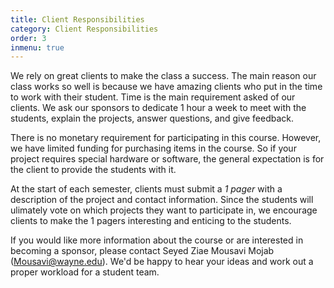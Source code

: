 ```yaml
---
title: Client Responsibilities
category: Client Responsibilities
order: 3
inmenu: true
---
```


We rely on great clients to make the class a success. The main reason our 
class works so well is because we have amazing clients who put in the time 
to work with their student. Time is the main requirement
asked of our clients. We ask our sponsors to dedicate 1 hour a week to meet with the
students, explain the projects, answer questions, and give feedback. 

There is no monetary requirement for participating in this course. However, we have limited funding
for purchasing items in the course. So if your project requires special hardware or software,
the general expectation is for the client to provide the students with it. 
 
At the start of each semester, clients must submit a *1 pager* with a description
of the project and contact information. Since the students will ulimately vote on which
projects they want to participate in, we encourage clients to make the 1 pagers interesting
and enticing to the students. 

If you would like more information about the course or are interested in becoming
a sponsor, please contact Seyed Ziae Mousavi Mojab ([Mousavi@wayne.edu](Mousavi@wayne.edu)). We'd be happy to hear your ideas and work
out a proper workload for a student team.
